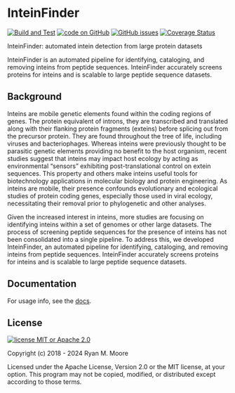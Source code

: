 # InteinFinder

[![Build and Test](https://github.com/mooreryan/InteinFinder/actions/workflows/build_and_test.yml/badge.svg?branch=main)](https://github.com/mooreryan/InteinFinder/actions/workflows/build_and_test.yml) [![code on GitHub](https://img.shields.io/badge/code-GitHub-blue)](https://github.com/mooreryan/InteinFinder) [![GitHub issues](https://img.shields.io/github/issues/mooreryan/InteinFinder)](https://github.com/mooreryan/InteinFinder/issues) [![Coverage Status](https://coveralls.io/repos/github/mooreryan/InteinFinder/badge.svg?branch=main)](https://coveralls.io/github/mooreryan/InteinFinder?branch=main)

InteinFinder: automated intein detection from large protein datasets

InteinFinder is an automated pipeline for identifying, cataloging, and removing inteins from peptide sequences.  InteinFinder accurately screens proteins for inteins and is scalable to large peptide sequence datasets.

## Background

Inteins are mobile genetic elements found within the coding regions of genes.  The protein equivalent of introns, they are transcribed and translated along with their flanking protein fragments (exteins) before splicing out from the precursor protein.  They are found throughout the tree of life, including viruses and bacteriophages.  Whereas inteins were previously thought to be parasitic genetic elements providing no benefit to the host organism, recent studies suggest that inteins may impact host ecology by acting as environmental “sensors” exhibiting post-translational control on extein sequences.  This property and others make inteins useful tools for biotechnology applications in molecular biology and protein engineering.  As inteins are mobile, their presence confounds evolutionary and ecological studies of protein coding genes, especially those used in viral ecology, necessitating their removal prior to phylogenetic and other analyses.

Given the increased interest in inteins, more studies are focusing on identifying inteins within a set of genomes or other large datasets.  The process of screening peptide sequences for the presence of inteins has not been consolidated into a single pipeline.  To address this, we developed InteinFinder, an automated pipeline for identifying, cataloging, and removing inteins from peptide sequences.  InteinFinder accurately screens proteins for inteins and is scalable to large peptide sequence datasets.

## Documentation

For usage info, see the [docs](https://mooreryan.github.io/InteinFinder/).

## License

[![license MIT or Apache
2.0](https://img.shields.io/badge/license-MIT%20or%20Apache%202.0-blue)](https://github.com/mooreryan/InteinFinder)

Copyright (c) 2018 - 2024 Ryan M. Moore

Licensed under the Apache License, Version 2.0 or the MIT license, at your option. This program may not be copied, modified, or distributed except according to those terms.

